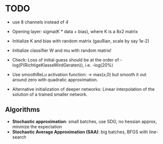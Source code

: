 # TODO

* use 8 channels instead of 4
* Opening layer: sigma(K * data + bias), where K is a 8x2 matrix 
* Initialize K and bias with random matrix (gaußian, scale by say 1e-2)
* Initialize classifier W and mu with random matrix!
* Check: Loss of initial guess should be at the order of -log(P(RichtigeKlasseWirdGeraten)), i.e. -log(20%)
* Use smoothReLu activation function:
  -> max(x,0) but smooth it out around zero with quadratic approximation.

* Alternative initialization of deeper networks: Linear interpolation of the solution of a trained smaller network. 


## Algorithms
* **Stochastic approximation**: small batches, use SDG, no hessian approx, minmize the expectation 
* **Stochastic Average Approximation (SAA)**: big batches, BFGS with line-search

